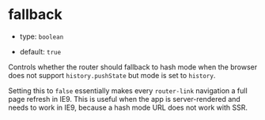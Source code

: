 # fallback

* type: `boolean`

* default: `true`

Controls whether the router should fallback to hash mode when the browser does not support `history.pushState` but mode is set to `history`.

Setting this to `false` essentially makes every `router-link` navigation a full page refresh in IE9. This is useful when the app is server-rendered and needs to work in IE9, because a hash mode URL does not work with SSR.
